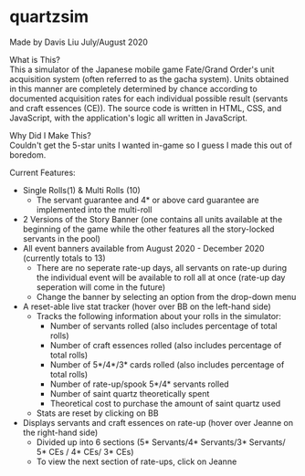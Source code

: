 # quartzsim
Made by Davis Liu July/August 2020 

What is This? \
This a simulator of the Japanese mobile game Fate/Grand Order's unit acquisition system (often referred to as the gacha system). Units obtained
in this manner are completely determined by chance according to documented acquisition rates for each individual possible result (servants and craft essences (CE)).
The source code is written in HTML, CSS, and JavaScript, with the application's logic all written in JavaScript.

Why Did I Make This? \
Couldn't get the 5-star units I wanted in-game so I guess I made this out of boredom. 

Current Features:
- Single Rolls(1) & Multi Rolls (10)
  - The servant guarantee and 4* or above card guarantee are implemented into the multi-roll
- 2 Versions of the Story Banner (one contains all units available at the beginning of the game while the other features all the story-locked servants in the pool)
- All event banners available from August 2020 - December 2020 (currently totals to 13)
  - There are no seperate rate-up days, all servants on rate-up during the individual event will be available to roll all at once (rate-up day seperation will come in the future)
  - Change the banner by selecting an option from the drop-down menu
- A reset-able live stat tracker (hover over BB on the left-hand side) 
  - Tracks the following information about your rolls in the simulator:
    - Number of servants rolled (also includes percentage of total rolls)
    - Number of craft essences rolled (also includes percentage of total rolls)
    - Number of 5*/4*/3* cards rolled (also includes percentage of total rolls)
    - Number of rate-up/spook 5*/4* servants rolled 
    - Number of saint quartz theoretically spent
    - Theoretical cost to purchase the amount of saint quartz used
  - Stats are reset by clicking on BB
- Displays servants and craft essences on rate-up (hover over Jeanne on the right-hand side)
  - Divided up into 6 sections (5* Servants/4* Servants/3* Servants/ 5* CEs / 4* CEs/ 3* CEs)
  - To view the next section of rate-ups, click on Jeanne

